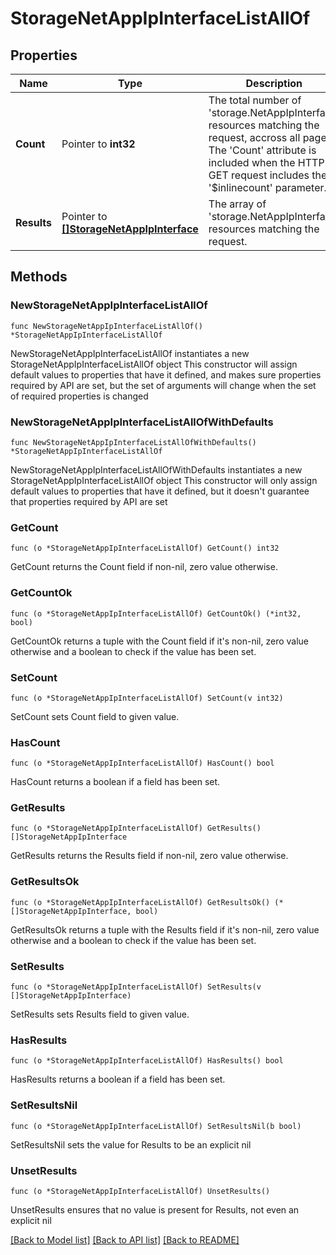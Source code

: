 # StorageNetAppIpInterfaceListAllOf

## Properties

Name | Type | Description | Notes
------------ | ------------- | ------------- | -------------
**Count** | Pointer to **int32** | The total number of &#39;storage.NetAppIpInterface&#39; resources matching the request, accross all pages. The &#39;Count&#39; attribute is included when the HTTP GET request includes the &#39;$inlinecount&#39; parameter. | [optional] 
**Results** | Pointer to [**[]StorageNetAppIpInterface**](storage.NetAppIpInterface.md) | The array of &#39;storage.NetAppIpInterface&#39; resources matching the request. | [optional] 

## Methods

### NewStorageNetAppIpInterfaceListAllOf

`func NewStorageNetAppIpInterfaceListAllOf() *StorageNetAppIpInterfaceListAllOf`

NewStorageNetAppIpInterfaceListAllOf instantiates a new StorageNetAppIpInterfaceListAllOf object
This constructor will assign default values to properties that have it defined,
and makes sure properties required by API are set, but the set of arguments
will change when the set of required properties is changed

### NewStorageNetAppIpInterfaceListAllOfWithDefaults

`func NewStorageNetAppIpInterfaceListAllOfWithDefaults() *StorageNetAppIpInterfaceListAllOf`

NewStorageNetAppIpInterfaceListAllOfWithDefaults instantiates a new StorageNetAppIpInterfaceListAllOf object
This constructor will only assign default values to properties that have it defined,
but it doesn't guarantee that properties required by API are set

### GetCount

`func (o *StorageNetAppIpInterfaceListAllOf) GetCount() int32`

GetCount returns the Count field if non-nil, zero value otherwise.

### GetCountOk

`func (o *StorageNetAppIpInterfaceListAllOf) GetCountOk() (*int32, bool)`

GetCountOk returns a tuple with the Count field if it's non-nil, zero value otherwise
and a boolean to check if the value has been set.

### SetCount

`func (o *StorageNetAppIpInterfaceListAllOf) SetCount(v int32)`

SetCount sets Count field to given value.

### HasCount

`func (o *StorageNetAppIpInterfaceListAllOf) HasCount() bool`

HasCount returns a boolean if a field has been set.

### GetResults

`func (o *StorageNetAppIpInterfaceListAllOf) GetResults() []StorageNetAppIpInterface`

GetResults returns the Results field if non-nil, zero value otherwise.

### GetResultsOk

`func (o *StorageNetAppIpInterfaceListAllOf) GetResultsOk() (*[]StorageNetAppIpInterface, bool)`

GetResultsOk returns a tuple with the Results field if it's non-nil, zero value otherwise
and a boolean to check if the value has been set.

### SetResults

`func (o *StorageNetAppIpInterfaceListAllOf) SetResults(v []StorageNetAppIpInterface)`

SetResults sets Results field to given value.

### HasResults

`func (o *StorageNetAppIpInterfaceListAllOf) HasResults() bool`

HasResults returns a boolean if a field has been set.

### SetResultsNil

`func (o *StorageNetAppIpInterfaceListAllOf) SetResultsNil(b bool)`

 SetResultsNil sets the value for Results to be an explicit nil

### UnsetResults
`func (o *StorageNetAppIpInterfaceListAllOf) UnsetResults()`

UnsetResults ensures that no value is present for Results, not even an explicit nil

[[Back to Model list]](../README.md#documentation-for-models) [[Back to API list]](../README.md#documentation-for-api-endpoints) [[Back to README]](../README.md)


